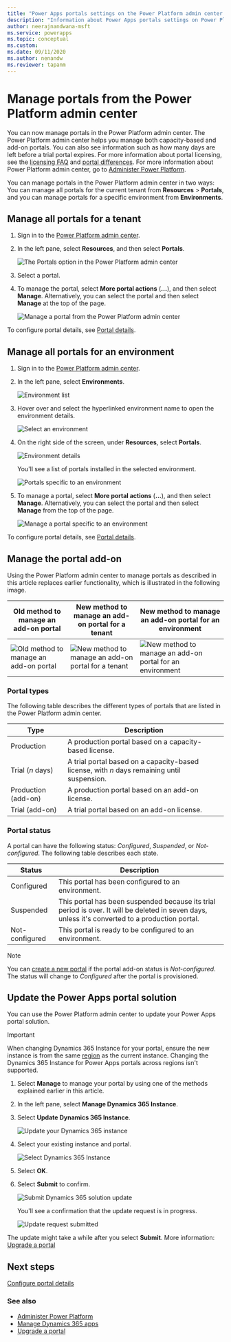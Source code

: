 ```yaml
---
title: "Power Apps portals settings on the Power Platform admin center | MicrosoftDocs"
description: "Information about Power Apps portals settings on Power Platform admin center."
author: neerajnandwana-msft
ms.service: powerapps
ms.topic: conceptual
ms.custom: 
ms.date: 09/11/2020
ms.author: nenandw
ms.reviewer: tapanm
---
```


# Manage portals from the Power Platform admin center

You can now manage portals in the Power Platform admin center. The Power Platform admin center helps you manage both capacity-based and add-on portals. You can also see information such as how many days are left before a trial portal expires. For more information about portal licensing, see the [licensing FAQ](/power-platform/admin/powerapps-flow-licensing-faq#portals) and [portal differences](../faq.md#what-is-the-difference-between-power-apps-portals-dynamics-365-portals-and-add-on-portals). For more information about Power Platform admin center, go to [Administer Power Platform](/power-platform/admin/admin-documentation).

You can manage portals in the Power Platform admin center in two ways: You can manage all portals for the current tenant from **Resources** > **Portals**, and you can manage portals for a specific environment from **Environments**.

## Manage all portals for a tenant

1. Sign in to the [Power Platform admin center](https://admin.powerplatform.microsoft.com/).

1. In the left pane, select **Resources**, and then select **Portals**.

    ![The Portals option in the Power Platform admin center](media/power-platform-admin-center/manage-portals-all-environments.png "The Portals option in the Power Platform admin center")

1. Select a portal.

1. To manage the portal, select **More portal actions** (**...**), and then select **Manage**. Alternatively, you can select the portal and then select **Manage** at the top of the page.

    ![Manage a portal from the Power Platform admin center](media/power-platform-admin-center/portals-manage-ppac.png "Manage a portal from the Power Platform admin center")

To configure portal details, see [Portal details](portal-details.md).

## Manage all portals for an environment

1. Sign in to the [Power Platform admin center](https://admin.powerplatform.microsoft.com/).

1. In the left pane, select **Environments**.

    ![Environment list](media/power-platform-admin-center/environments-list.png "Environment list")

1. Hover over and select the hyperlinked environment name to open the environment details.

    ![Select an environment](media/power-platform-admin-center/select-environment.png "Select an environment")

1. On the right side of the screen, under **Resources**, select **Portals**.

    ![Environment details](media/power-platform-admin-center/environment-details.png "Environment details")

   You'll see a list of portals installed in the selected environment.

    ![Portals specific to an environment](media/power-platform-admin-center/environments-portals.png "Portals specific to an environment")

1. To manage a portal, select **More portal actions** (**...**), and then select **Manage**. Alternatively, you can select the portal and then select **Manage** from the top of the page.

    ![Manage a portal specific to an environment](media/power-platform-admin-center/manage-environments-portal.png "Manage a portal specific to an environment")

To configure portal details, see [Portal details](portal-details.md).

## Manage the portal add-on

Using the Power Platform admin center to manage portals as described in this article replaces earlier functionality, which is illustrated in the following image.

| Old method to manage an add-on portal | New method to manage an add-on portal for a tenant | New method to manage an add-on portal for an environment |
| - | - | - |
| ![Old method to manage an add-on portal](media/power-platform-admin-center/old.png "Old method to manage an add-on portal") | ![New method to manage an add-on portal for a tenant](media/power-platform-admin-center/tenant.png "New method to manage an add-on portal for a tenant") | ![New method to manage an add-on portal for an environment](media/power-platform-admin-center/environment.png "New method to manage an add-on portal for an environment") |

### Portal types

The following table describes the different types of portals that are listed in the Power Platform admin center.

| Type                |Description                                                           |
|---------------------|----------------------------------------------------------------------|
| Production          | A production portal based on a capacity-based license.               |
| Trial (*n* days)    | A trial portal based on a capacity-based license, with _n_ days remaining until suspension. |
| Production (add-on) | A production portal based on an add-on license.     |
| Trial (add-on)      | A trial portal based on an add-on license.          |

### Portal status

A portal can have the following status: *Configured*, *Suspended*, or *Not-configured*. The following table describes each state.

| Status         |  Description    |
|----------------|-----------------|
| Configured     | This portal has been configured to an environment.     |
| Suspended      | This portal has been suspended because its trial period is over. It will be deleted in seven days, unless it's converted to a production portal. |
| Not-configured | This portal is ready to be configured to an environment.   |

> [!NOTE]
> You can [create a new portal](../provision-portal-add-on.md) if the portal add-on status is *Not-configured*. The status will change to *Configured* after the portal is provisioned.

## Update the Power Apps portal solution

You can use the Power Platform admin center to update your Power Apps portal solution.

> [!IMPORTANT]
> When changing Dynamics 365 Instance for your portal, ensure the new instance is from the same [region](/power-platform/admin/regions-overview) as the current instance. Changing the Dynamics 365 Instance for Power Apps portals across regions isn't supported.

1. Select **Manage** to manage your portal by using one of the methods explained earlier in this article.

1. In the left pane, select **Manage Dynamics 365 Instance**.

1. Select **Update Dynamics 365 Instance**.

    ![Update your Dynamics 365 instance](media/power-platform-admin-center/update-dynamics365-instance.png "Update your Dynamics 365 instance")

1. Select your existing instance and portal.

    ![Select Dynamics 365 Instance](media/power-platform-admin-center/select-dynamics365-instance.png "Select Dynamics 365 Instance")

1. Select **OK**.

1. Select **Submit** to confirm.

    ![Submit Dynamics 365 solution update](media/power-platform-admin-center/submit-selection.png "Submit Dynamics 365 solution update")

    You'll see a confirmation that the update request is in progress.

    ![Update request submitted](media/power-platform-admin-center/update-request-submitted.png "Update request submitted")

The update might take a while after you select **Submit**. More information: [Upgrade a portal](upgrade-portal.md)

## Next steps

[Configure portal details](portal-details.md)

### See also

- [Administer Power Platform](/power-platform/admin/admin-documentation)
- [Manage Dynamics 365 apps](/power-platform/admin/manage-apps)  
- [Upgrade a portal](upgrade-portal.md)
